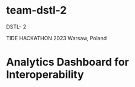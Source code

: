 # team-dstl-2
DSTL- 2

TIDE HACKATHON 2023 Warsaw, Poland

# Analytics Dashboard for Interoperability 